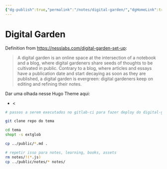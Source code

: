 ```yaml
---
{"dg-publish":true,"permalink":"/notes/digital-garden/","dgHomeLink":true,"dgPassFrontmatter":false}
---
```


# Digital Garden

Definition from <https://nesslabs.com/digital-garden-set-up>:

> A digital garden is an online space at the intersection of a notebook and a blog, where digital gardeners share seeds of thoughts to be cultivated in public. Contrary to a blog, where articles and essays have a publication date and start decaying as soon as they are published, a digital garden is evergreen: digital gardeners keep on editing and refining their notes.


Dar uma olhada nesse Hugo Theme aqui:

- <


```sh
# passos a serem executados no gitlab-ci para fazer deploy do digital-garden

git clone repo do tema

cd tema
shopt -s extglob

cp ../public/*.md .

# repetir isso para notes, learning, books, assets
rm notes/!(*.js)
cp ../public/notes/* notes/

```
